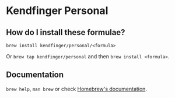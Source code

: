 # Kendfinger Personal

## How do I install these formulae?
`brew install kendfinger/personal/<formula>`

Or `brew tap kendfinger/personal` and then `brew install <formula>`.

## Documentation
`brew help`, `man brew` or check [Homebrew's documentation](https://docs.brew.sh).
